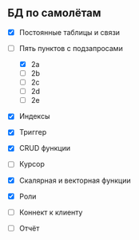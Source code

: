 ## БД по самолётам
- [x] Постоянные таблицы и связи
- [ ] Пять пунктов с подзапросами
  - [x] 2a
  - [ ] 2b
  - [ ] 2c
  - [ ] 2d
  - [ ] 2e
- [x] Индексы
- [x] Триггер
- [x] CRUD функции
- [ ] Курсор
- [x] Скалярная и векторная функции
- [x] Роли

- [ ] Коннект к клиенту
- [ ] Отчёт
